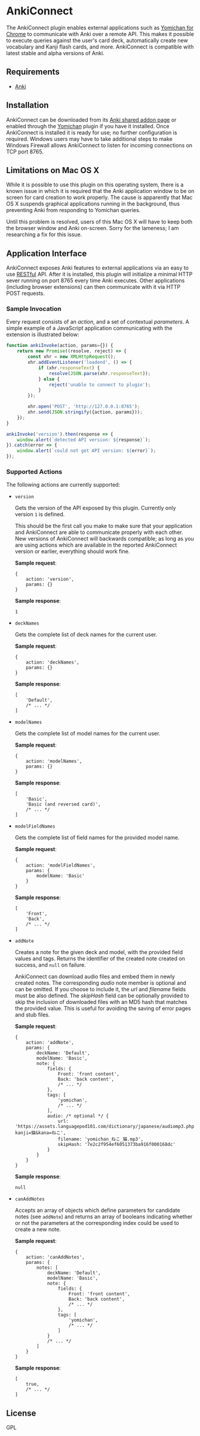# AnkiConnect #

The AnkiConnect plugin enables external applications such as [Yomichan for Chrome](https://foosoft.net/projects/yomichan-chrome/) to
communicate with Anki over a remote API. This makes it possible to execute queries against the user's card deck,
automatically create new vocabulary and Kanji flash cards, and more. AnkiConnect is compatible with latest stable and
alpha versions of Anki.

## Requirements ##

* [Anki](http://ankisrs.net/)

## Installation ##

AnkiConnect can be downloaded from its [Anki shared addon page](https://ankiweb.net/shared/info/2055492159) or enabled
through the [Yomichan](https://foosoft.net/projects/yomichan) plugin if you have it installed. Once AnkiConnect is installed it is ready
for use; no further configuration is required. Windows users may have to take additional steps to make Windows Firewall
allows AnkiConnect to listen for incoming connections on TCP port 8765.

## Limitations on Mac OS X ##

While it is possible to use this plugin on this operating system, there is a known issue in which it is required that
the Anki application window to be on screen for card creation to work properly. The cause is apparently that Mac OS X
suspends graphical applications running in the background, thus preventing Anki from responding to Yomichan queries.

Until this problem is resolved, users of this Mac OS X will have to keep both the browser window and Anki on-screen.
Sorry for the lameness; I am researching a fix for this issue.

## Application Interface ##

AnkiConnect exposes Anki features to external applications via an easy to use
[RESTful](https://en.wikipedia.org/wiki/Representational_state_transfer) API. After it is installed, this plugin will
initialize a minimal HTTP sever running on port 8765 every time Anki executes. Other applications (including browser
extensions) can then communicate with it via HTTP POST requests.

### Sample Invocation ###

Every request consists of an *action*, and a set of contextual *parameters*. A simple example of a JavaScript
application communicating with the extension is illustrated below:

```JavaScript
function ankiInvoke(action, params={}) {
    return new Promise((resolve, reject) => {
        const xhr = new XMLHttpRequest();
        xhr.addEventListener('loadend', () => {
            if (xhr.responseText) {
                resolve(JSON.parse(xhr.responseText));
            } else {
                reject('unable to connect to plugin');
            }
        });

        xhr.open('POST', 'http://127.0.0.1:8765');
        xhr.send(JSON.stringify({action, params}));
    });
}

ankiInvoke('version').then(response => {
    window.alert(`detected API version: ${response}`);
}).catch(error => {
    window.alert(`could not get API version: ${error}`);
});
```

### Supported Actions ###

The following actions are currently supported:

*   `version`

    Gets the version of the API exposed by this plugin. Currently only version `1` is defined.

    This should be the first call you make to make sure that your application and AnkiConnect are able to communicate
    properly with each other. New versions of AnkiConnect will backwards compatible; as long as you are using actions
    which are available in the reported AnkiConnect version or earlier, everything should work fine.

    **Sample request**:
    ```
    {
        action: 'version',
        params: {}
    }
    ```

    **Sample response**:
    ```
    1
    ```
*   `deckNames`

    Gets the complete list of deck names for the current user.

    **Sample request**:
    ```
    {
        action: 'deckNames',
        params: {}
    }
    ```

    **Sample response**:
    ```
    [
        'Default',
        /* ... */
    ]
    ```

*   `modelNames`

    Gets the complete list of model names for the current user.

    **Sample request**:
    ```
    {
        action: 'modelNames',
        params: {}
    }
    ```

    **Sample response**:
    ```
    [
        'Basic',
        'Basic (and reversed card)',
        /* ... */
    ]
    ```

*   `modelFieldNames`

    Gets the complete list of field names for the provided model name.

    **Sample request**:
    ```
    {
        action: 'modelFieldNames',
        params: {
            modelName: 'Basic'
        }
    }
    ```

    **Sample response**:
    ```
    [
        'Front',
        'Back',
        /* ... */
    ]
    ```

*   `addNote`

    Creates a note for the given deck and model, with the provided field values and tags. Returns the identifier of the
    created note created on success, and `null` on failure.

    AnkiConnect can download audio files and embed them in newly created notes. The corresponding *audio* note member is
    optional and can be omitted. If you choose to include it, the *url* and *filename* fields must be also defined. The
    *skipHash* field can be optionally provided to skip the inclusion of downloaded files with an MD5 hash that matches
    the provided value. This is useful for avoiding the saving of error pages and stub files.

    **Sample request**:
    ```
    {
        action: 'addNote',
        params: {
            deckName: 'Default',
            modelName: 'Basic',
            note: {
                fields: {
                    Front: 'front content',
                    Back: 'back content',
                    /* ... */
                },
                tags: [
                    'yomichan',
                    /* ... */
                ],
                audio: /* optional */ {
                    url: 'https://assets.languagepod101.com/dictionary/japanese/audiomp3.php?kanji=猫&kana=ねこ',
                    filename: 'yomichan_ねこ_猫.mp3',
                    skipHash: '7e2c2f954ef6051373ba916f000168dc'
                }
            }
        }
    }
    ```

    **Sample response**:
    ```
    null
    ```
*   `canAddNotes`

    Accepts an array of objects which define parameters for candidate notes (see `addNote`) and returns an array of
    booleans indicating whether or not the parameters at the corresponding index could be used to create a new note.

    **Sample request**:
    ```
    {
        action: 'canAddNotes',
        params: {
            notes: [
                deckName: 'Default',
                modelName: 'Basic',
                note: {
                    fields: {
                        Front: 'front content',
                        Back: 'back content',
                        /* ... */
                    },
                    tags: [
                        'yomichan',
                        /* ... */
                    ]
                }
                /* ... */
            ]
        }
    }
    ```

    **Sample response**:
    ```
    [
        true,
        /* ... */
    ]
    ```

## License ##

GPL
